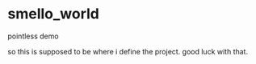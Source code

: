 # smello_world
pointless demo

so this is supposed to be where i define the project. 
good luck with that.
